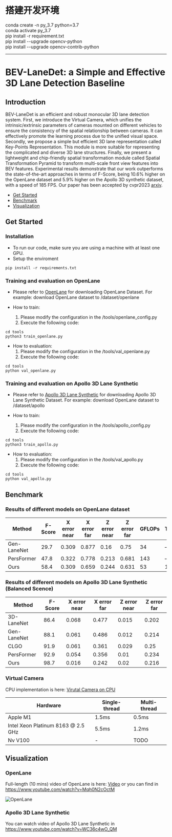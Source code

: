 # 搭建开发环境
conda create -n py_3.7 python=3.7  
conda activate py_3.7  
pip install -r requirement.txt  
pip install --upgrade opencv-python  
pip install --upgrade opencv-contrib-python  

-----------------

# BEV-LaneDet: a Simple and Effective 3D Lane Detection Baseline 
## Introduction
BEV-LaneDet is an efficient and robust monocular 3D lane detection system. First, we introduce the Virtual Camera, which unifies the intrinsic/extrinsic parameters of cameras mounted on different vehicles to ensure the consistency of the spatial relationship between cameras. It can effectively promote the learning process due to the unified visual space. Secondly, we propose a simple but efficient 3D lane representation called Key-Points Representation. This module is more suitable for representing the complicated and diverse 3D lane structures. Finally, we present a lightweight and chip-friendly spatial transformation module called Spatial Transformation Pyramid to transform multi-scale front view features into BEV features.  Experimental results demonstrate that our
work outperforms the state-of-the-art approaches in terms of F-Score, being 10.6% higher on the OpenLane dataset and 5.9% higher on the Apollo 3D synthetic dataset, with a speed of 185 FPS. Our paper has been accepted by cvpr2023 [arxiv](https://arxiv.org/abs/2210.06006).


- [Get Started](#getstart)
- [Benchmark](#benchmark)
- [Visualization](#visualization)


## <span id="getstart">Get Started</span>

### Installation
- To run our code, make sure you are using a machine with at least one GPU.
- Setup the enviroment 
```
pip install -r requirements.txt
```
### Training and evaluation on OpenLane
- Please refer to [OpenLane](https://github.com/OpenPerceptionX/OpenLane) for downloading OpenLane Dataset. For example: download OpenLane dataset to /dataset/openlane

- How to train:
    1. Please modify the configuration in the /tools/openlane_config.py
    2. Execute the following code:
```
cd tools
python3 train_openlane.py
```
- How to evaluation:
    1. Please modify the configuration in the /tools/val_openlane.py
    2. Execute the following code:
```
cd tools
python val_openlane.py
```

### Training and evaluation on Apollo 3D Lane Synthetic
- Please refer to [Apollo 3D Lane Synthetic](https://github.com/yuliangguo/3D_Lane_Synthetic_Dataset) for downloading Apollo 3D Lane Synthetic Dataset. For example: download OpenLane dataset to /dataset/apollo

- How to train:
    1. Please modify the configuration in the /tools/apollo_config.py
    2. Execute the following code:
```
cd tools
python3 train_apollo.py
```
- How to evaluation:
    1. Please modify the configuration in the /tools/val_apollo.py
    2. Execute the following code:
```
cd tools
python val_apollo.py
```

## <span id="benchmark">Benchmark</span>

### Results of different models on OpenLane dataset

| Method | F-Score | X error  near | X error far | Z error near | Z error far|GFLOPs | TensorRT | PyTorch  |
| ---- | ---- | ---- | ---- | ---- | ---- | ---- | ---- | ---- | 
| Gen-LaneNet | 29.7 |0.309|0.877|0.16|0.75| 34 | – | 54FPS  |
| PersFormer  | 47.8 |0.322|0.778|0.213|0.681| 143 | – | 21FPS |
| Ours  | 58.4 | 0.309 |0.659|0.244|0.631| 53| 185FPS | 102FPS| 

### Results of different models on Apollo 3D Lane Synthetic (Balanced Scence)
| Method | F-Score | X error  near | X error far | Z error near | Z error far|
| ---- | ---- | ---- | ---- | ---- | ---- |
| 3D-LaneNet | 86.4 |0.068|0.477|0.015|0.202|
| Gen-LaneNet | 88.1 |0.061|0.486|0.012|0.214|
| CLGO | 91.9 |0.061|0.361|0.029|0.25|
| PersFormer  | 92.9 |0.054|0.356|0.01|0.234|
| Ours  | 98.7 | 0.016 |0.242|0.02|0.216|


### Virtual Camera

CPU implementation is here: [Virutal Camera on CPU](./csrc/README.md)

|  Hardware   | Single-thread  | Multi-thread |
|  ----  | ----  | ----|
| Apple M1  | 1.5ms | 0.5ms |
| Intel Xeon Platinum 8163 @ 2.5 GHz  |5.5ms  | 1.2ms|
| Nv V100| - | TODO |


## <span id="visualization">Visualization</span>
### OpenLane
Full-length (10 mins) video of OpenLane is here: [Video](./virtualization/ol.mp4) or you can find in https://www.youtube.com/watch?v=Mqh0N2cOctM

![OpenLane](./visualization/ol.gif)

### Apollo 3D Lane Synthetic
You can watch video of Apollo 3D Lane Synthetic in https://www.youtube.com/watch?v=WC36c4wO_QM
